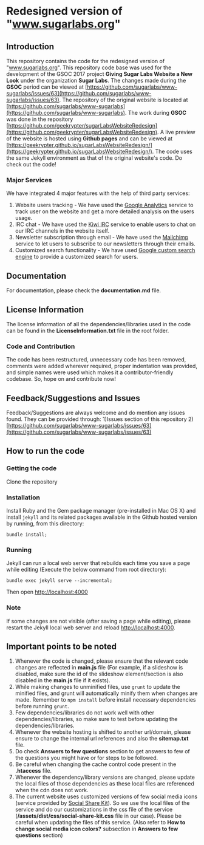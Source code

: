 # Redesigned version of "www.sugarlabs.org"

## Introduction
This repository contains the code for the redesigned version of "www.sugarlabs.org". This repository code base was used for the development of the GSOC 2017 project **Giving Sugar Labs Website a New Look** under the organization **Sugar Labs**. The changes made during the **GSOC** period can be viewed at [https://github.com/sugarlabs/www-sugarlabs/issues/63](https://github.com/sugarlabs/www-sugarlabs/issues/63). The repository of the original website is located at [https://github.com/sugarlabs/www-sugarlabs](https://github.com/sugarlabs/www-sugarlabs). The work during **GSOC** was done in the repository [https://github.com/geekrypter/sugarLabsWebsiteRedesign](https://github.com/geekrypter/sugarLabsWebsiteRedesign). A live preview of the website is hosted using **Github pages** and can be viewed at [https://geekrypter.github.io/sugarLabsWebsiteRedesign/](https://geekrypter.github.io/sugarLabsWebsiteRedesign/). The code uses the same Jekyll environment as that of the original website's code. Do check out the code!

### Major Services
We have integrated 4 major features with the help of third party services:
1. Website users tracking - We have used the [Google Analytics](https://analytics.google.com/) service to track user on the website and get a more detailed analysis on the users usage.
2. IRC chat - We have used the [Kiwi IRC](https://kiwiirc.com) service to enable users to chat on our IRC channels in the website itself.
3. Newsletter subscription through email - We have used the [Mailchimp](https://mailchimp.com) service to let users to subscribe to our newsletters through their emails.
4. Customized search functionality - We have used [Google custom search engine](https://www.google.co.in/cse) to provide a customized search for users.

## Documentation
For documentation, please check the **documentation.md** file.

## License Information
The license information of all the dependencies/libraries used in the code can be found in the **LicenseInformation.txt** file in the root folder.

### Code and Contribution
The code has been restructured, unnecessary code has been removed, comments were added wherever required, proper indentation was provided, and simple names were used which makes it a contributor-friendly codebase. So, hope on and contribute now!

## Feedback/Suggestions and Issues
Feedback/Suggestions are always welcome and do mention any issues found. They can be provided through:
1)Issues section of this repository
2)[https://github.com/sugarlabs/www-sugarlabs/issues/63](https://github.com/sugarlabs/www-sugarlabs/issues/63)

## How to run the code
### Getting the code
Clone the repository
### Installation
Install Ruby and the Gem package manager (pre-installed in Mac OS X) and install `jekyll` and its related packages available in the Github hosted version by running, from this directory:

    bundle install;
### Running
Jekyll can run a local web server that rebuilds each time you save a page while editing (Execute the below command from root directory):

    bundle exec jekyll serve --incremental;

Then open [http://localhost:4000](http://localhost:4000)
### Note
If some changes are not visible (after saving a page while editing), please restart the Jekyll local web server and reload [http://localhost:4000](http://localhost:4000).

## Important points to be noted

1. Whenever the code is changed, please ensure that the relevant code changes are reflected in **main.js** file (For example, if a slideshow is disabled, make sure the id of the slideshow element/section is also disabled in the **main.js** file if it exists).
2. While making changes to unminified files, use `grunt` to update the minified files, and grunt will automatically minify them when changes are made. Remember to `npm install` before install necessary dependencies before running `grunt`. 
3. Few dependencies/libraries do not work well with other dependencies/libraries, so make sure to test before updating the dependencies/libraries.
4. Whenever the website hosting is shifted to another url/domain, please ensure to change the internal url references and also the **sitemap.txt** file.
5. Do check **Answers to few questions** section to get answers to few of the questions you might have or for steps to be followed.
6. Be careful when changing the cache control code present in the **.htaccess** file.
7. Whenever the dependency/library versions are changed, please update the local files of those dependencies as these local files are referenced when the cdn does not work.
8. The current website uses customized versions of few social media icons (service provided by [Social Share Kit](http://socialsharekit.com)). So we use the local files of the service and do our customizations in the css file of the service (**/assets/dist/css/social-share-kit.css** file in our case). Please be careful when updating the files of this service. (Also refer to **How to change social media icon colors?** subsection in **Answers to few questions** section)
